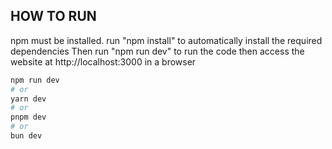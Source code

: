 ## HOW TO RUN

npm must be installed.
run "npm install" to automatically install the required dependencies
Then run "npm run dev" to run the code
then access the website at http://localhost:3000 in a browser

```bash
npm run dev
# or
yarn dev
# or
pnpm dev
# or
bun dev
```

